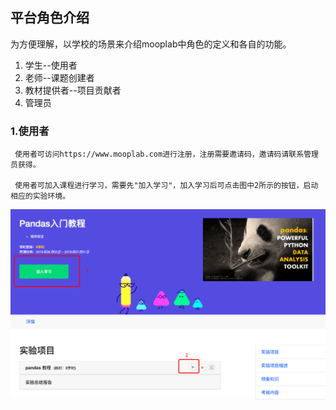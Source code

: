 ## 平台角色介绍

为方便理解，以学校的场景来介绍mooplab中角色的定义和各自的功能。

1. 学生--使用者
2. 老师--课题创建者
3. 教材提供者--项目贡献者
4. 管理员

### 1.使用者

```
 使用者可访问https://www.mooplab.com进行注册，注册需要邀请码，邀请码请联系管理员获得。

 使用者可加入课程进行学习，需要先"加入学习"，加入学习后可点击图中2所示的按钮，启动相应的实验环境。
```

![](/assets/xuexi.png)

